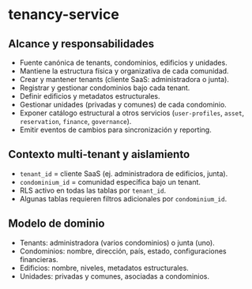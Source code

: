 # tenancy-service

## Alcance y responsabilidades

- Fuente canónica de tenants, condominios, edificios y unidades.
- Mantiene la estructura física y organizativa de cada comunidad.
- Crear y mantener tenants (cliente SaaS: administradora o junta).
- Registrar y gestionar condominios bajo cada tenant.
- Definir edificios y metadatos estructurales.
- Gestionar unidades (privadas y comunes) de cada condominio.
- Exponer catálogo estructural a otros servicios (`user-profiles`, `asset`, `reservation`, `finance`, `governance`).
- Emitir eventos de cambios para sincronización y reporting.

## Contexto multi-tenant y aislamiento

- `tenant_id` = cliente SaaS (ej. administradora de edificios, junta).
- `condominium_id` = comunidad específica bajo un tenant.
- RLS activo en todas las tablas por `tenant_id`.
- Algunas tablas requieren filtros adicionales por `condominium_id`.

## Modelo de dominio

- Tenants: administradora (varios condominios) o junta (uno).
- Condominios: nombre, dirección, país, estado, configuraciones financieras.
- Edificios: nombre, niveles, metadatos estructurales.
- Unidades: privadas y comunes, asociadas a condominios.
